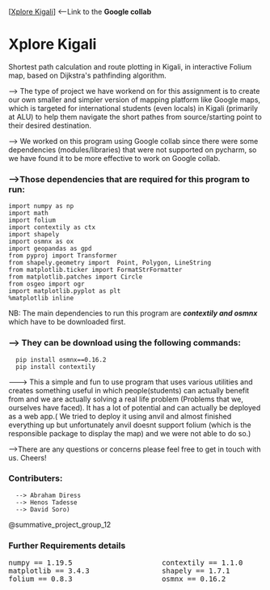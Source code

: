 [[Xplore Kigali](https://colab.research.google.com/drive/18xsrTk5O9am9WtcNJCR2TFv49ReF4BkG#scrollTo=view-in-github)] <--Link to the **Google collab**

# Xplore Kigali
Shortest path calculation and route plotting in Kigali, in interactive Folium map, based on Dijkstra's pathfinding algorithm.

--> The type of project we have workend on for this assignment is to create our own smaller and simpler version of mapping platform like Google maps, which is targeted for international students (even locals) in Kigali (primarily at ALU) to help them navigate the short pathes from source/starting point to their desired destination.

--> We worked on this program using Google collab since there were some dependencies (modules/libraries) that were not supported on pycharm, so we have found it to be more effective to work on Google collab.

### -->Those dependencies that are required for this program to run:
    import numpy as np
    import math
    import folium
    import contextily as ctx
    import shapely
    import osmnx as ox
    import geopandas as gpd
    from pyproj import Transformer
    from shapely.geometry import  Point, Polygon, LineString
    from matplotlib.ticker import FormatStrFormatter
    from matplotlib.patches import Circle
    from osgeo import ogr
    import matplotlib.pyplot as plt
    %matplotlib inline
NB: The main dependencies to run this program are ***contextily and osmnx*** which have to be downloaded first.

### --> They can be download using the following commands:
      pip install osmnx==0.16.2
      pip install contextily 
---> This a simple and fun to use program that uses various utilities and creates something useful in which people(students) can actually benefit from and we are actually solving a real life problem (Problems that we, ourselves have faced). It has a lot of potential and can actually be deployed as a web app.( We tried to deploy it using anvil and almost finished everything up but unfortunately anvil doesnt support folium (which is the responsible package to display the map) and we were not able to do so.)

-->There are any questions or concerns please feel free to get in touch with us. Cheers!

### Contributers:
      --> Abraham Diress
      --> Henos Tadesse
      --> David Soro)
@summative_project_group_12

### Further Requirements details
<pre>
numpy == 1.19.5                     contextily == 1.1.0               osgeo == 2.2.3
matplotlib == 3.4.3                 shapely == 1.7.1                  pyproj == 3.2.0
folium == 0.8.3                     osmnx == 0.16.2                   geopandas == 0.9.0 
</pre>
